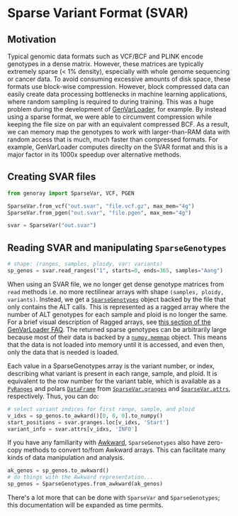# Sparse Variant Format (SVAR)

## Motivation

Typical genomic data formats such as VCF/BCF and PLINK encode genotypes in a dense matrix. However, these matrices are typically extremely sparse (< 1% density), especially with whole genome sequencing or cancer data. To avoid consuming excessive amounts of disk space, these formats use block-wise compression. However, block compressed data can easily create data processing bottlenecks in machine learning applications, where random sampling is required to during training. This was a huge problem during the development of [GenVarLoader](https://github.com/mcvickerlab/GenVarLoader), for example. By instead using a sparse format, we were able to circumvent compression while keeping the file size on par with an equivalent compressed BCF. As a result, we can memory map the genotypes to work with larger-than-RAM data with random access that is much, much faster than compressed formats. For example, GenVarLoader computes direclty on the SVAR format and this is a major factor in its 1000x speedup over alternative methods.

## Creating SVAR files

```python
from genoray import SparseVar, VCF, PGEN

SparseVar.from_vcf("out.svar", "file.vcf.gz", max_mem="4g")
SparseVar.from_pgen("out.svar", "file.pgen", max_mem="4g")

svar = SparseVar("out.svar")
```

## Reading SVAR and manipulating `SparseGenotypes`

```python
# shape: (ranges, samples, ploidy, var: variants)
sp_genos = svar.read_ranges("1", starts=0, ends=365, samples="Aang")
```

When using an SVAR file, we no longer get dense genotype matrices from `read` methods i.e. no more rectilinear arrays with shape `(samples, ploidy, variants)`. Instead, we get a [`SparseGenotypes`](api.md#genoray.SparseGenotypes) object backed by the file that only contains the ALT calls. This is represented as a ragged array where the number of ALT genotypes for each sample and ploid is no longer the same. For a brief visual description of Ragged arrays, see [this section of the GenVarLoader FAQ](https://genvarloader.readthedocs.io/en/latest/faq.html#why-does-a-dataset-return-ragged-objects-and-what-are-they). The returned sparse genotypes can be arbitrarily large because most of their data is backed by a [`numpy.memmap`](https://numpy.org/doc/stable/reference/generated/numpy.memmap.html) object. This means that the data is not loaded into memory until it is accessed, and even then, only the data that is needed is loaded.

Each value in a SparseGenotypes array is the variant number, or index, describing what variant is present in each range, sample, and ploid. It is equivalent to the row number for the variant table, which is available as a [`PyRanges`](https://pyranges.readthedocs.io/en/latest/autoapi/pyranges/index.html#pyranges.PyRanges) and polars [`DataFrame`](https://docs.pola.rs/user-guide/getting-started/) from [`SparseVar.granges`](api.md#genoray.SparseVar.granges) and [`SparseVar.attrs`](api.md#genoray.SparseVar.attrs), respectively. Thus, you can do:

```python
# select variant indices for first range, sample, and ploid
v_idxs = sp_genos.to_awkard()[0, 0, 0].to_numpy()
start_positions = svar.granges.loc[v_idxs, 'Start']
variant_info = svar.attrs[v_idxs, 'INFO']
```

If you have any familiarity with [Awkward](https://awkward-array.org/doc/main/), `SparseGenotypes` also have zero-copy methods to convert to/from Awkward arrays. This can facilitate many kinds of data manipulation and analysis.

```python
ak_genos = sp_genos.to_awkward()
# do things with the Awkward representation...
sp_genos = SparseGenotypes.from_awkward(ak_genos)
```

There's a lot more that can be done with `SparseVar` and `SparseGenotypes`; this documentation will be expanded as time permits.
